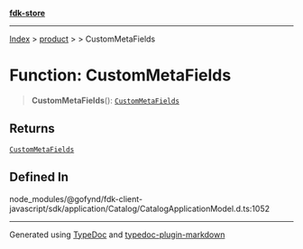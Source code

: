 [**fdk-store**](../../../README.md)
***

[Index](../../../API.md) > [product](../../README.md) > [<internal>](../README.md) > CustomMetaFields

# Function: CustomMetaFields

> **CustomMetaFields**(): [`CustomMetaFields`](../type-aliases/type-alias.CustomMetaFields.md)

## Returns

[`CustomMetaFields`](../type-aliases/type-alias.CustomMetaFields.md)

## Defined In

node\_modules/@gofynd/fdk-client-javascript/sdk/application/Catalog/CatalogApplicationModel.d.ts:1052

***
Generated using [TypeDoc](https://typedoc.org/) and [typedoc-plugin-markdown](https://www.npmjs.com/package/typedoc-plugin-markdown)
